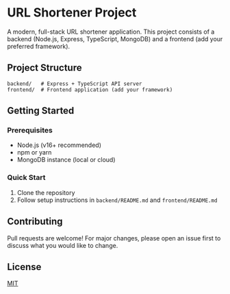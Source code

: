 # URL Shortener Project

A modern, full-stack URL shortener application. This project consists of a backend (Node.js, Express, TypeScript, MongoDB) and a frontend (add your preferred framework).

## Project Structure
```
backend/   # Express + TypeScript API server
frontend/  # Frontend application (add your framework)
```

## Getting Started

### Prerequisites
- Node.js (v16+ recommended)
- npm or yarn
- MongoDB instance (local or cloud)

### Quick Start
1. Clone the repository
2. Follow setup instructions in `backend/README.md` and `frontend/README.md`

## Contributing
Pull requests are welcome! For major changes, please open an issue first to discuss what you would like to change.

## License
[MIT](LICENSE)
